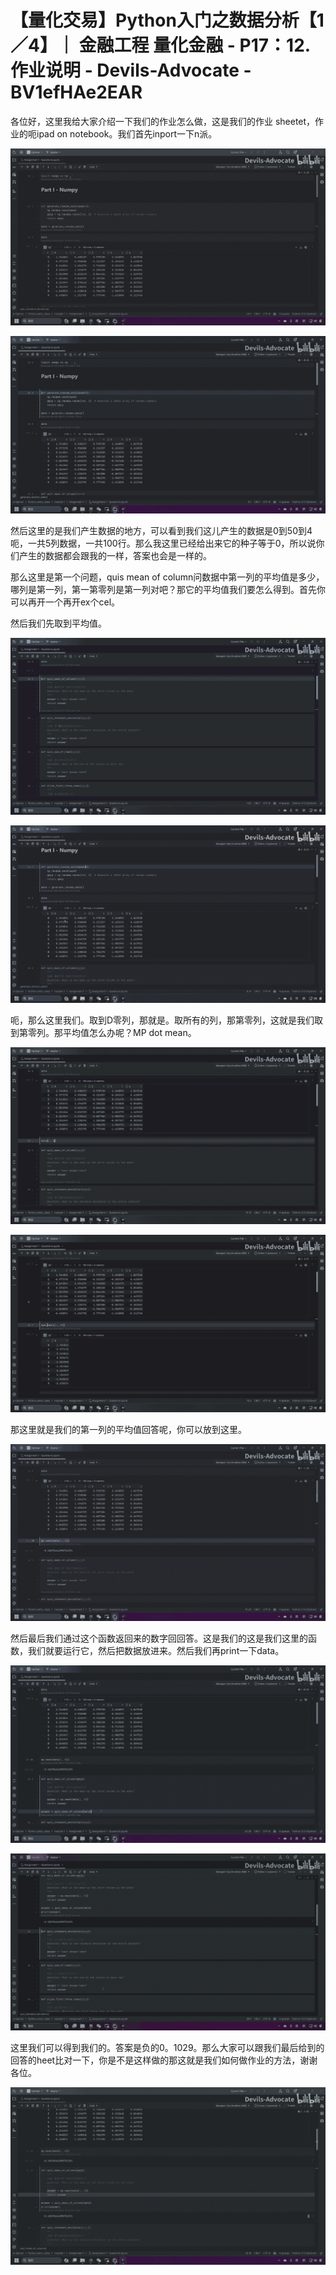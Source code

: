 # 【量化交易】Python入门之数据分析【1／4】｜ 金融工程 量化金融 - P17：12. 作业说明 - Devils-Advocate - BV1efHAe2EAR

各位好，这里我给大家介绍一下我们的作业怎么做，这是我们的作业 sheetet，作业的呃ipad on notebook。我们首先inport一下n派。



![](img/8cf7d59c351a3c0778e04002acc3862b_1.png)

![](img/8cf7d59c351a3c0778e04002acc3862b_2.png)

然后这里的是我们产生数据的地方，可以看到我们这儿产生的数据是0到50到4呃，一共5列数据，一共100行。那么我这里已经给出来它的种子等于0，所以说你们产生的数据都会跟我的一样，答案也会是一样的。

那么这里是第一个问题，quis mean of column问数据中第一列的平均值是多少，哪列是第一列，第一第零列是第一列对吧？那它的平均值我们要怎么得到。首先你可以再开一个再开ex个cel。

然后我们先取到平均值。

![](img/8cf7d59c351a3c0778e04002acc3862b_4.png)

![](img/8cf7d59c351a3c0778e04002acc3862b_5.png)

呃，那么这里我们。取到D零列，那就是。取所有的列，那第零列，这就是我们取到第零列。那平均值怎么办呢？MP dot mean。



![](img/8cf7d59c351a3c0778e04002acc3862b_7.png)

![](img/8cf7d59c351a3c0778e04002acc3862b_8.png)

那这里就是我们的第一列的平均值回答呢，你可以放到这里。

![](img/8cf7d59c351a3c0778e04002acc3862b_10.png)

然后最后我们通过这个函数返回来的数字回回答。这是我们的这是我们这里的函数，我们就要运行它，然后把数据放进来。然后我们再print一下data。



![](img/8cf7d59c351a3c0778e04002acc3862b_12.png)

![](img/8cf7d59c351a3c0778e04002acc3862b_13.png)

这里我们可以得到我们的。答案是负的0。1029。那么大家可以跟我们最后给到的回答的heet比对一下，你是不是这样做的那这就是我们如何做作业的方法，谢谢各位。



![](img/8cf7d59c351a3c0778e04002acc3862b_15.png)